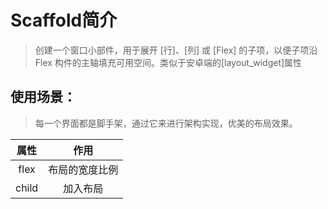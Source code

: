 # Scaffold简介

> 创建一个窗口小部件，用于展开 [行]、[列] 或 [Flex] 的子项，以便子项沿 Flex 构件的主轴填充可用空间。类似于安卓端的[layout_widget]属性

## 使用场景：

> 每一个界面都是脚手架，通过它来进行架构实现，优美的布局效果。

|  属性   |   作用    |
|:-----:|:-------:|
| flex  | 布局的宽度比例 |
| child |  加入布局   |












